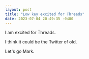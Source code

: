 ```yaml
---
layout: post
title: "Low key excited for Threads"
date: 2023-07-04 20:49:35 -0400
---
```


I am excited for Threads.

I think it could be the Twitter of old.

Let's go Mark.
